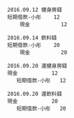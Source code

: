 ```
2016.09.12 健身房錢
短期借款-小彤    12
    現金          12
```

```
2016.09.14 飲料錢
短期借款-小彤    20
    現金          20
```

```
2016.09.20 還健身房錢
現金           12
   短期借款-小彤   12
```

```
2016.09.20 還飲料錢
現金           20
   短期借款-小彤   20
```
